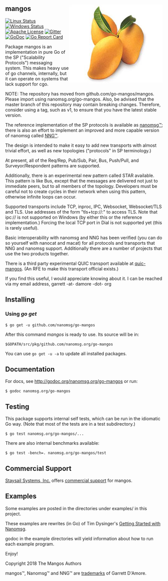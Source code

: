 ## mangos <img src=mangos.jpg align=right>


[![Linux Status](https://img.shields.io/travis/go-mangos/mangos.svg?label=linux)](https://travis-ci.org/go-mangos/mangos)
[![Windows Status](https://img.shields.io/appveyor/ci/gdamore/mangos.svg?label=windows)](https://ci.appveyor.com/project/gdamore/mangos)
[![Apache License](https://img.shields.io/badge/license-APACHE2-blue.svg)](https://github.com/nanomsg/mangos/blob/master/LICENSE)
[![Gitter](https://img.shields.io/badge/gitter-join-brightgreen.svg)](https://gitter.im/go-mangos/mangos)
[![GoDoc](https://img.shields.io/badge/godoc-reference-blue.svg)](https://godoc.org/nanomsg.org/go-mangos)
[![Go Report Card](https://goreportcard.com/badge/nanomsg.org/go-mangos)](https://goreportcard.com/report/nanomsg.org/go-mangos)

Package mangos is an implementation in pure Go of the SP
("Scalability Protocols")
messaging system.
This makes heavy use of go channels, internally, but it can operate
on systems that lack support for cgo.

NOTE: The repository has moved from github.com/go-mangos/mangos.
Please import using nanomsg.org/go-mangos.  Also, be advised that
the master branch of this repository may contain breaking changes.
Therefore, consider using a tag, such as v1, to ensure that you have
the latest stable version.

The reference implementation of the SP protocols is available as
[nanomsg&trade;](http://www.nanomsg.org); there is also an effort to implement
an improved and more capable version of nanomsg called
[NNG&trade;](https://github.com/nanomsg/nng).

The design is intended to make it easy to add new transports with almost trivial
effort, as well as new topologies ("protocols" in SP terminology.)

At present, all of the Req/Rep, Pub/Sub, Pair, Bus, Push/Pull, and
Surveyor/Respondent patterns are supported.

Additionally, there is an experimental new pattern called STAR available.  This
pattern is like Bus, except that the messages are delivered not just to
immediate peers, but to all members of the topology.  Developers must be careful
not to create cycles in their network when using this pattern, otherwise
infinite loops can occur.

Supported transports include TCP, inproc, IPC, Websocket, Websocket/TLS and TLS.
Use addresses of the form "tls+tcp://<host>:<port>" to access TLS.
Note that ipc:// is not supported on Windows (by either this or the reference
implementation.)  Forcing the local TCP port in Dial is not supported yet (this
is rarely useful).

Basic interoperability with nanomsg and NNG has been verified (you can do
so yourself with nanocat and macat) for all protocols and transports
that NNG and nanomsg support.
Additionally there are a number of projects that use the two products together.

There is a third party experimental QUIC transport available at
[quic-mangos](https://github.com/lthibault/quic-mangos).  (An RFE to make this
transport official exists.)

If you find this useful, I would appreciate knowing about it.  I can be reached
via my email address, garrett -at- damore -dot- org

## Installing

### Using *go get*

    $ go get -u github.com/nanomsg/go-mangos

After this command *mangos* is ready to use. Its source will be in:

    $GOPATH/src/pkg/github.com/nanomsg.org/go-mangos

You can use `go get -u -a` to update all installed packages.

## Documentation

For docs, see http://godoc.org/nanomsg.org/go-mangos or run:

    $ godoc nanomsg.org/go-mangos

## Testing

This package supports internal self tests, which can be run in
the idiomatic Go way.  (Note that most of the tests are in a test
subdirectory.)

    $ go test nanomsg.org/go-mangos/...

There are also internal benchmarks available:

    $ go test -bench=. nanomsg.org/go-mangos/test

## Commercial Support

[Staysail Systems, Inc.](mailto:info@staysail.tech) offers
[commercial support](http://staysail.tech/support/mangos) for mangos.

## Examples

Some examples are posted in the directories under examples/
in this project.

These examples are rewrites (in Go) of Tim Dysinger's
[Getting Started with Nanomsg](http://nanomsg.org/gettingstarted/index.html).

godoc in the example directories will yield information about how to run
each example program.

Enjoy!

Copyright 2018 The Mangos Authors

mangos&trade;, Nanomsg&trade; and NNG&trade; are [trademarks](http://nanomsg.org/trademarks.html) of Garrett D'Amore.
